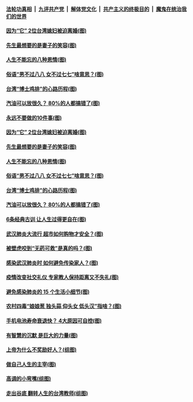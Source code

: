 

####  [法轮功真相](../../../../basic/blob/master/README.md?t=04161830) &nbsp;|&nbsp; [九评共产党](../../../../9ping.md/blob/master/README.md?t=04161830) &nbsp;|&nbsp; [解体党文化](../../../../jtdwh.md/blob/master/README.md?t=04161830)  &nbsp;|&nbsp; [共产主义的终极目的](../../../../gczydzjmd.md/blob/master/README.md?t=04161830) &nbsp;|&nbsp; [魔鬼在统治我们的世界](../../../../mgztzwmdsj.md/blob/master/README.md?t=04161830) 

#### [因为“它” 2位台湾媳妇被迫离婚(图)](../pages/p8/929771.md?t=04161830) 

#### [先生最想要的是妻子的笑容(图)](../pages/p8/929887.md?t=04161830) 

#### [人生不能忘的八种恩情(图)](../pages/p8/929240.md?t=04161830) 

#### [俗语“男不过八八 女不过七七”啥意思？(图)](../pages/p8/929789.md?t=04161830) 

#### [台湾“博士鸡排”的心路历程(图)](../pages/p8/929332.md?t=04161830) 

#### [汽油可以放很久？ 80%的人都搞错了(图)](../pages/p8/929697.md?t=04161830) 

#### [永远不要做的10件事(图)](../pages/p8/929214.md?t=04161830) 

#### [因为“它” 2位台湾媳妇被迫离婚(图)](../pages/p8/929771.md?t=04161830) 

#### [先生最想要的是妻子的笑容(图)](../pages/p8/929887.md?t=04161830) 

#### [人生不能忘的八种恩情(图)](../pages/p8/929240.md?t=04161830) 

#### [俗语“男不过八八 女不过七七”啥意思？(图)](../pages/p8/929789.md?t=04161830) 

#### [台湾“博士鸡排”的心路历程(图)](../pages/p8/929332.md?t=04161830) 

#### [汽油可以放很久？ 80%的人都搞错了(图)](../pages/p8/929697.md?t=04161830) 

#### [6条经典古训 让人生过得更自在(图)](../pages/p8/929196.md?t=04161830) 

#### [武汉肺炎大流行 超市如何购物才安全？(图)](../pages/p8/929743.md?t=04161830) 

#### [被壁虎咬到“无药可救”是真的吗？(图)](../pages/p8/929619.md?t=04161830) 

#### [感染武汉肺炎时 如何避免传染家人？(图)](../pages/p8/929542.md?t=04161830) 

#### [疫情改变社交礼仪 专家教人保持距离又不失礼(图)](../pages/p8/929673.md?t=04161830) 

#### [避免感染肺炎的 15 个生活小细节(图)](../pages/p8/929540.md?t=04161830) 

#### [农村四毒“娘娘葱 独头蒜 仰头女 低头汉”指啥？(图)](../pages/p8/929621.md?t=04161830) 

#### [手机电池寿命衰退快？ 4大原因可自控(图)](../pages/p8/929486.md?t=04161830) 

#### [有智慧的沉默 是巨大的力量(图)](../pages/p8/929184.md?t=04161830) 

#### [上帝为什么不奖励好人？(组图)](../pages/p8/928996.md?t=04161830) 

#### [做自己人生的主宰(图)](../pages/p8/929173.md?t=04161830) 

#### [高调的小弯嘴(组图)](../pages/p8/929468.md?t=04161830) 

#### [走出谷底 翻转人生的台湾教师(组图)](../pages/p8/929453.md?t=04161830) 

